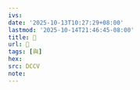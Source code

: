 ```yaml
---
ivs:
date: '2025-10-13T10:27:29+08:00'
lastmod: '2025-10-14T21:46:45-08:00'
title: 􁙤
url: 􁙤
tags: [與]
hex: 
src: DCCV
note:
---
```

